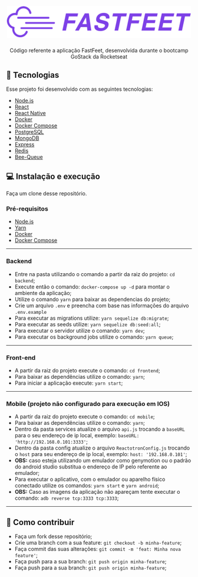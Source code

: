 <h1 align="center">
  <img alt="GoStack" width="500px" title="GoStack" src=".github/logo.png" />
</h1>

<p align="center">Código referente a aplicação FastFeet, desenvolvida durante o bootcamp GoStack da Rocketseat</p>



## :rocket: Tecnologias

Esse projeto foi desenvolvido com as seguintes tecnologias:

- [Node.js](https://nodejs.org/en/)
- [React](https://reactjs.org/)
- [React Native](https://reactnative.dev/)
- [Docker](https://www.docker.com/)
- [Docker Compose](https://docs.docker.com/compose/)
- [PostgreSQL](https://www.postgresql.org/)
- [MongoDB](https://www.mongodb.com/)
- [Express](https://github.com/expressjs/express)
- [Redis](https://redis.io/)
- [Bee-Queue](https://github.com/bee-queue/bee-queue)

## :computer: Instalação e execução

Faça um clone desse repositório.

### Pré-requisitos

- [Node.js](https://nodejs.org/en/)
- [Yarn](https://yarnpkg.com/)
- [Docker](https://www.docker.com/)
- [Docker Compose](https://docs.docker.com/compose/)

---

### Backend

- Entre na pasta utilizando o comando a partir da raiz do projeto: `cd backend`;
- Execute então o comando: `docker-compose up -d` para montar o ambiente da aplicação;
- Utilize o comando `yarn` para baixar as dependencias do projeto;
- Crie um arquivo `.env` e preencha com base nas informações do arquivo `.env.example`
- Para executar as migrations utilize: `yarn sequelize db:migrate`;
- Para executar as seeds utilize: `yarn sequelize db:seed:all`;
- Para executar o servidor utilize o comando: `yarn dev`;
- Para executar os background jobs utilize o comando: `yarn queue`;

---

### Front-end

- A partir da raiz do projeto execute o comando: `cd frontend`;
- Para baixar as dependências utilize o comando: `yarn`;
- Para iniciar a aplicação execute: `yarn start`;

---

### Mobile (projeto não configurado para execução em IOS)

- A partir da raiz do projeto execute o comando: `cd mobile`;
- Para baixar as dependências utilize o comando: `yarn`;
- Dentro da pasta services atualize o arquivo `api.js` trocando a `baseURL` para o seu endereço de ip local, exemplo: `baseURL: 'http://192.168.0.101:3333'`;
- Dentro da pasta config atualize o arquivo `ReactotronConfig.js` trocando o `host` para seu endereço de ip local, exemplo: `host: '192.168.0.101'`;
- **OBS:** caso esteja utilizando um emulador como genymotion ou o padrão do android studio substitua o endereço de IP pelo referente ao emulador;
- Para executar o aplicativo, com o emulador ou aparelho físico conectado utilize os comandos: `yarn start` e `yarn android`;
- **OBS:** Caso as imagens da aplicação não apareçam tente executar o comando: `adb reverse tcp:3333 tcp:3333`;

---

## 🤔 Como contribuir

- Faça um fork desse repositório;
- Crie uma branch com a sua feature: `git checkout -b minha-feature`;
- Faça commit das suas alterações: `git commit -m 'feat: Minha nova feature'`;
- Faça push para a sua branch: `git push origin minha-feature`;
- Faça push para a sua branch: `git push origin minha-feature`;